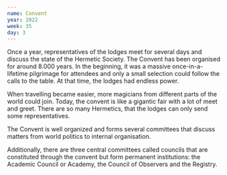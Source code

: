 ```yaml
---
name: Convent
year: 2022
week: 35
day: 3
---
```


Once a year, representatives of the lodges meet for several days and discuss the
state of the Hermetic Society. The Convent has been organised for around 8.000
years. In the beginning, it was a massive once-in-a-lifetime pilgrimage for
attendees and only a small selection could follow the calls to the table. At
that time, the lodges had endless power.

When travelling became easier, more magicians from different parts of the world
could join. Today, the convent is like a gigantic fair with a lot of meet and
greet. There are so many Hermetics, that the lodges can only send some
representatives.

The Convent is well organized and forms several committees that discuss matters
from world politics to internal organisation.

Additionally, there are three central committees called councils that are
constituted through the convent but form permanent institutions: the Academic
Council or Academy, the Council of Observers and the Registry.
